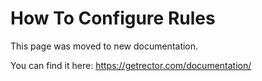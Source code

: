# How To Configure Rules


This page was moved to new documentation.

You can find it here: https://getrector.com/documentation/

